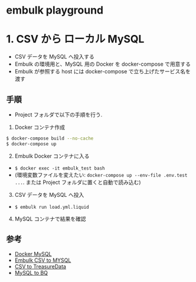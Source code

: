 # embulk playground
# 1. CSV から ローカル MySQL
- CSV データを MySQL へ投入する
- Embulk の環境用と、MySQL 用の Docker を docker-compose で用意する
- Embulk が参照する host には docker-compose で立ち上げたサービス名を渡す
## 手順
- Project フォルダで以下の手順を行う.
1. Docker コンテナ作成
```bash
$ docker-compose build --no-cache
$ docker-compose up
```
2. Embulk Docker コンテナに入る
- `$ docker exec -it embulk_test bash`
- (環境変数ファイルを変えたい: `docker-compose up --env-file .env.test ...`. または Project フォルダに置くと自動で読み込む)
3. CSV データを MySQL へ投入
- `$ embulk run load.yml.liquid`
4. MySQL コンテナで結果を確認
## 参考
- [Docker MySQL](https://qiita.com/A-Kira/items/f401aea261693c395966)
- [Embulk CSV to MYSQL](https://qiita.com/shinyashikis@github/items/80162a252f92b3aca3a8#embulk%E5%AE%9A%E7%BE%A9%E3%83%95%E3%82%A1%E3%82%A4%E3%83%AB)
- [CSV to TreasureData](https://www.datacurrent.co.jp/column/embulk-on-docker20210519/)
- [MySQL to BQ](https://tech.griphone.co.jp/2018/12/04/advent-calendar-20181204/)